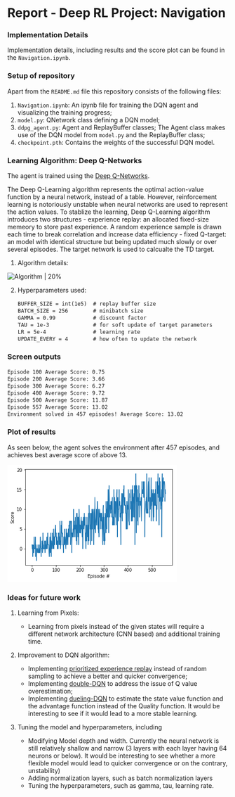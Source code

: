 [//]: # (Image References)

[image1]: https://cdn-images-1.medium.com/max/1600/1*nb61CxDTTAWR1EJnbCl1cA.png "Algorithm"
[image2]: https://raw.githubusercontent.com/lutaodai/DRL-Banana-Navigation/master/score.png "Plot of Rewards"

# Report - Deep RL Project: Navigation


### Implementation Details
Implementation details, including results and the score plot can be found in the `Navigation.ipynb`.  

### Setup of repository
Apart from the `README.md` file this repository consists of the following files:

1. `Navigation.ipynb`: An ipynb file for training the DQN agent and visualizing the training progress;
1. `model.py`: QNetwork class defining a DQN model;
1. `ddpg_agent.py`: Agent and ReplayBuffer classes; The Agent class makes use of the DQN model from `model.py` and the ReplayBuffer class;
1. `checkpoint.pth`: Contains the weights of the successful DQN model.


### Learning Algorithm: Deep Q-Networks

The agent is trained using the [Deep Q-Networks](https://storage.googleapis.com/deepmind-media/dqn/DQNNaturePaper.pdf).

The Deep Q-Learning algorithm represents the optimal action-value function by a neural network, instead of a table. However, reinforcement learning is notoriously unstable when neural networks are used to represent the action values. To stablize the learning, Deep Q-Learning algorithm introduces two structures
    - experience replay: an allocated fixed-size memeory to store past experience. A random experience sample is drawn each time to break correlation and increase data efficiency
    - fixed Q-target: an model with identical structure but being updated much slowly or over several episodes. The target network is used to calcualte the TD target.

1. Algorithm details: 

![Algorithm | 20%][image1]

    
2. Hyperparameters used:
    ```
    BUFFER_SIZE = int(1e5)  # replay buffer size
    BATCH_SIZE = 256        # minibatch size
    GAMMA = 0.99            # discount factor
    TAU = 1e-3              # for soft update of target parameters
    LR = 5e-4               # learning rate 
    UPDATE_EVERY = 4        # how often to update the network
    ```
### Screen outputs
```
Episode 100	Average Score: 0.75
Episode 200	Average Score: 3.66
Episode 300	Average Score: 6.27
Episode 400	Average Score: 9.72
Episode 500	Average Score: 11.87
Episode 557	Average Score: 13.02
Environment solved in 457 episodes!	Average Score: 13.02
```

### Plot of results

As seen below, the agent solves the environment after 457 episodes, and achieves best average score of above 13.

![Plot of Rewards][image2]

###  Ideas for future work

1. Learning from Pixels:
    - Learning from pixels instead of the given states will require a different network architecture (CNN based) and additional training time.

2. Improvement to DQN algorithm:
    - Implementing [prioritized experience replay](https://arxiv.org/abs/1511.05952) instead of random sampling to achieve a better and quicker convergence;
    - Implementing [double-DQN](https://arxiv.org/abs/1509.06461) to address the issue of Q value overestimation;
    - Implementing [dueling-DQN](https://arxiv.org/abs/1511.06581) to estimate the state value function and the advantage function instead of the Quality function. It would be interesting to see if it would lead to a more stable learning.

3. Tuning the model and hyperparameters, including
    - Modifying Model depth and width. Currently the neural network is still relatively shallow and narrow (3 layers with each layer having 64 neurons or below). It would be interesting to see whether a more flexible model would lead to quicker convergence or on the contrary, unstability)
    - Adding normalization layers, such as batch normalization layers
    - Tuning the hyperparameters, such as gamma, tau, learning rate.
